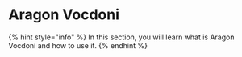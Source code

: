 # Aragon Vocdoni

{% hint style="info" %}
In this section, you will learn what is Aragon Vocdoni and how to use it.
{% endhint %}
